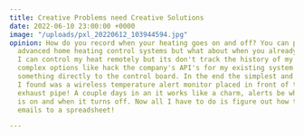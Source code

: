 ```yaml
---
title: Creative Problems need Creative Solutions
date: 2022-06-10 23:00:00 +0000
image: "/uploads/pxl_20220612_103944594.jpg"
opinion: How do you record when your heating goes on and off? You can probably buy
  advanced home heating control systems but what about when you already have a system?
  I can control my heat remotely but its don't track the history of my usage. Some
  complex options like hack the company's API's for my existing system or try to wire
  something directly to the control board. In the end the simplest and easiest solution
  I found was a wireless temperature alert monitor placed in front of the boilers
  exhaust pipe! A couple days in an it works like a charm, alerts be when the heat
  is on and when it turns off. Now all I have to do is figure out how to export the
  emails to a spreadsheet!

---
```

